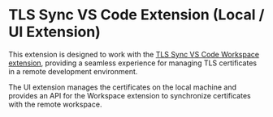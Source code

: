 # TLS Sync VS Code Extension (Local / UI Extension)

This extension is designed to work with the [TLS Sync VS Code Workspace extension](../tls-sync-vscode-workspace-extension), providing a seamless experience for managing TLS certificates in a remote development environment.

The UI extension manages the certificates on the local machine and provides an API for the Workspace extension to synchronize certificates with the remote workspace.
